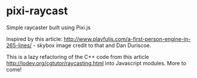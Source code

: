 pixi-raycast
============

Simple raycaster built using Pixi.js

Inspired by this article: http://www.playfuljs.com/a-first-person-engine-in-265-lines/ - skybox image credit to that and Dan Duriscoe.

This is a lazy refactoring of the C++ code from this article http://lodev.org/cgtutor/raycasting.html into Javascript modules. More to come!
